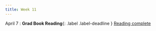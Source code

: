 ```yaml
---
title: Week 11
---
```


April 7
: **Grad Book Reading**{: .label .label-deadline } [Reading complete](../gradproject)   


